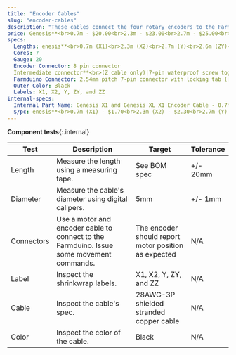 ```yaml
---
title: "Encoder Cables"
slug: "encoder-cables"
description: "These cables connect the four rotary encoders to the Farmduino. They are labelled on the Farmduino end X1, X2, Y, and ZY. The Z-axis cable is split into a Y-axis section labelled ZY and a Z-axis section labelled ZZ that connect with a 90-degree screw-together waterproof connection at the cross-slide."
price: Genesis**<br>0.7m - $20.00<br>2.3m - $23.00<br>2.7m - $25.00<br>2.6m+1.8m - $35.00<br><br>**Genesis XL**<br>0.7m - $20.00<br>3.8m - $28.00<br>4.2m - $30.00<br>4.1m+1.8m - $40.00
specs:
  Lengths: enesis**<br>0.7m (X1)<br>2.3m (X2)<br>2.7m (Y)<br>2.6m (ZY)<br>1.8m (ZZ)<br><br>**Genesis XL**<br>0.7m (X1)<br>3.8m (X2)<br>4.2m (Y)<br>4.1m (ZY)<br>1.8m (ZZ)
  Cores: 7
  Gauge: 20
  Encoder Connector: 8 pin connector
  Intermediate connector**<br>(Z cable only)|7-pin waterproof screw together 90 degree connectors. (female connector on the Y-Axis sections, male connector on the Z-Axis section)
  Farmduino Connector: 2.54mm pitch 7-pin connector with locking tab ([Molex Part 50579407](https://www.molex.com/molex/products/part-detail/crimp_housings/0050579407))
  Outer Color: Black
  Labels: X1, X2, Y, ZY, and ZZ
internal-specs:
  Internal Part Name: Genesis X1 and Genesis XL X1 Encoder Cable - 0.7m<br>Genesis X2 Encoder cable - 2.3m<br>Genesis Y Encoder cable - 2.7m<br>Genesis Z Encoder cable, Y-axis section - 2.6m<br>Genesis XL X2 Encoder cable - 3.8m<br>Genesis XL Y Encoder cable - 4.2m<br>Genesis XL Z Encoder cable, Y-axis section - 4.1m<br>Genesis and Genesis XL Z Encoder cable, Z-axis section - 1.8m
  $/pc: enesis**<br>0.7m (X1) - $1.70<br>2.3m (X2) - $2.30<br>2.7m (Y) - $2.70<br>2.6m (ZY) - $5.50<br>1.8m (ZZ) - $5.20<br><br>**Genesis XL**<br>0.7m (X1) - $1.70<br>3.8m (X2) - $3.20<br>4.2m (Y) - $3.70<br>4.1m (ZY) - $6.20<br>1.8m (ZZ) - $5.20
---
```


**Component tests**{:.internal}

|Test         |Description  |Target       |Tolerance    |
|-------------|-------------|-------------|-------------|
|Length       |Measure the length using a measuring tape.|See BOM spec|+/- 20mm
|Diameter     |Measure the cable's diameter using digital calipers.|5mm|+/- 1mm
|Connectors   |Use a motor and encoder cable to connect to the Farmduino. Issue some movement commands.|The encoder should report motor position as expected|N/A
|Label        |Inspect the shrinkwrap labels.|X1, X2, Y, ZY, and ZZ|N/A
|Cable        |Inspect the cable's spec.|28AWG-3P shielded stranded copper cable|N/A
|Color        |Inspect the color of the cable.|Black|N/A
